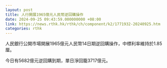 ```yaml
---
layout: post
title: 人行開展1965億元人民幣逆回購操作
date: 2024-09-25 09:43:59.000000000 +08:00
link: https://news.rthk.hk/rthk/ch/component/k2/1771932-20240925.htm
categories: rthk
---
```


人民銀行公開市場開展1965億元人民幣14日期逆回購操作，中標利率維持於1.85厘。

今日有5682億元逆回購到期，單日淨回籠3717億元。
